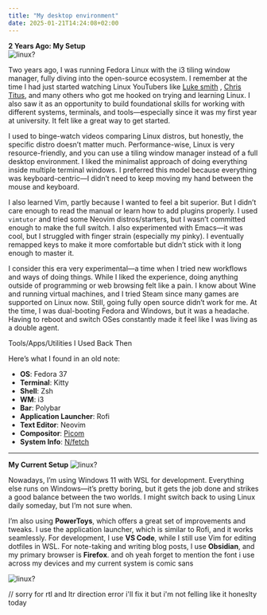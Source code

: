 ```yaml
---
title: "My desktop environment"
date: 2025-01-21T14:24:08+02:00
---
```

**2 Years Ago: My Setup**  
![linux?](/images/linux.jpg)

Two years ago, I was running Fedora Linux with the i3 tiling window manager, fully diving into the open-source ecosystem. I remember at the time I had just started watching Linux YouTubers like [Luke smith](https://www.youtube.com/@LukeSmithxyz)
, [Chris Titus](https://www.youtube.com/@ChrisTitusTech), and many others who got me hooked on trying and learning Linux. I also saw it as an opportunity to build foundational skills for working with different systems, terminals, and tools—especially since it was my first year at university. It felt like a great way to get started.

I used to binge-watch videos comparing Linux distros, but honestly, the specific distro doesn’t matter much. Performance-wise, Linux is very resource-friendly, and you can use a tiling window manager instead of a full desktop environment. I liked the minimalist approach of doing everything inside multiple terminal windows. I preferred this model because everything was keyboard-centric—I didn’t need to keep moving my hand between the mouse and keyboard.

I also learned Vim, partly because I wanted to feel a bit superior. But I didn’t care enough to read the manual or learn how to add plugins properly. I used `vimtutor` and tried some Neovim distros/starters, but I wasn’t committed enough to make the full switch. I also experimented with Emacs—it was cool, but I struggled with finger strain (especially my pinky). I eventually remapped keys to make it more comfortable but didn’t stick with it long enough to master it.

I consider this era very experimental—a time when I tried new workflows and ways of doing things. While I liked the experience, doing anything outside of programming or web browsing felt like a pain. I know about Wine and running virtual machines, and I tried Steam since many games are supported on Linux now. Still, going fully open source didn’t work for me. At the time, I was dual-booting Fedora and Windows, but it was a headache. Having to reboot and switch OSes constantly made it feel like I was living as a double agent.

 Tools/Apps/Utilities I Used Back Then

Here’s what I found in an old note:

- **OS**: Fedora 37
- **Terminal**: Kitty
- **Shell**: Zsh
- **WM**: i3
- **Bar**: Polybar
- **Application Launcher**: Rofi
- **Text Editor**: Neovim
- **Compositor**: [Picom](https://github.com/yshui/picom)
- **System Info**: [N/fetch](https://github.com/unxsh/nitch)

---

**My Current Setup**
![linux?](/images/windows.jpg)

Nowadays, I’m using Windows 11 with WSL for development. Everything else runs on Windows—it’s pretty boring, but it gets the job done and strikes a good balance between the two worlds. I might switch back to using Linux daily someday, but I’m not sure when.

I’m also using **PowerToys**, which offers a great set of improvements and tweaks. I use the application launcher, which is similar to Rofi, and it works seamlessly. For development, I use **VS Code**, while I still use Vim for editing dotfiles in WSL. For note-taking and writing blog posts, I use **Obsidian**, and my primary browser is **Firefox**.
and oh yeah forget to mention the font i use across my devices and my current system
is comic sans 


![linux?](https://res.cloudinary.com/dzkwltgyd/image/upload/v1719848189/glif-run-outputs/lpcyzdudwx4ol1pdc9bk.png)


// sorry for rtl and ltr direction error i'll fix it but i'm not felling like it honeslty today 